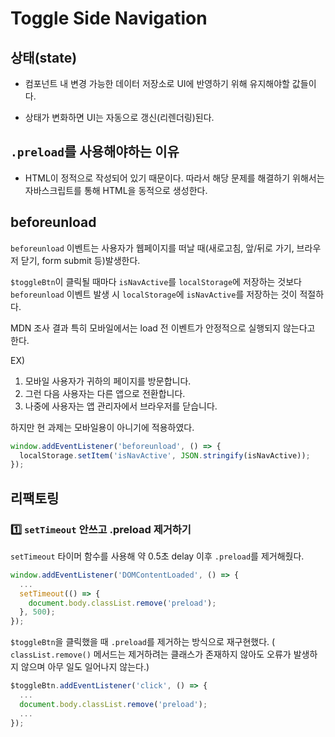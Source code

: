 # Toggle Side Navigation

## 상태(state)

- 컴포넌트 내 변경 가능한 데이터 저장소로 UI에 반영하기 위해 유지해야할 값들이다.

- 상태가 변화하면 UI는 자동으로 갱신(리렌더링)된다.

## `.preload`를 사용해야하는 이유

- HTML이 정적으로 작성되어 있기 때문이다. 따라서 해당 문제를 해결하기 위해서는 자바스크립트를 통해 HTML을 동적으로 생성한다.

## beforeunload

`beforeunload` 이벤트는 사용자가 웹페이지를 떠날 때(새로고침, 앞/뒤로 가기, 브라우저 닫기, form submit 등)발생한다.

`$toggleBtn`이 클릭될 때마다 `isNavActive`를 `localStorage`에 저장하는 것보다 `beforeunload` 이벤트 발생 시 `localStorage`에 `isNavActive`를 저장하는 것이 적절하다.

MDN 조사 결과 특히 모바일에서는 load 전 이벤트가 안정적으로 실행되지 않는다고 한다.

EX)

1. 모바일 사용자가 귀하의 페이지를 방문합니다.
2. 그런 다음 사용자는 다른 앱으로 전환합니다.
3. 나중에 사용자는 앱 관리자에서 브라우저를 닫습니다.

하지만 현 과제는 모바일용이 아니기에 적용하였다.

```js
window.addEventListener('beforeunload', () => {
  localStorage.setItem('isNavActive', JSON.stringify(isNavActive));
});
```

## 리팩토링

### 1️⃣ `setTimeout` 안쓰고 .preload 제거하기

`setTimeout` 타이머 함수를 사용해 약 0.5초 delay 이후 `.preload`를 제거해줬다.

```js
window.addEventListener('DOMContentLoaded', () => {
  ...
  setTimeout(() => {
    document.body.classList.remove('preload');
  }, 500);
});
```

`$toggleBtn`을 클릭했을 때 `.preload`를 제거하는 방식으로 재구현했다. ( `classList.remove()` 메서드는 제거하려는 클래스가 존재하지 않아도 오류가 발생하지 않으며 아무 일도 일어나지 않는다.)

```js
$toggleBtn.addEventListener('click', () => {
  ...
  document.body.classList.remove('preload');
  ...
});

```
